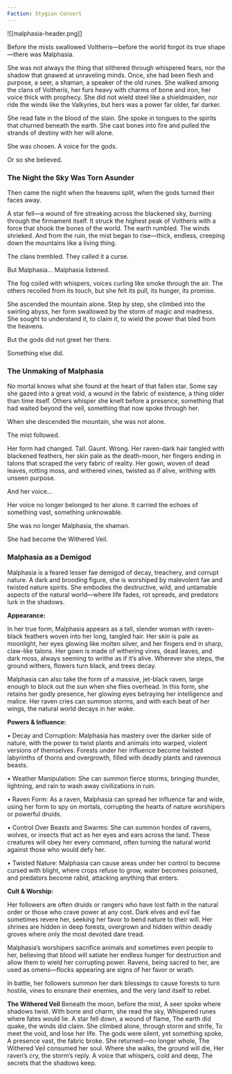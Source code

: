 ```yaml
---
Faction: Stygian Consort
---
```

![[malphasia-header.png]]

Before the mists swallowed Voltheris—before the world forgot its true shape—there was Malphasia.

She was not always the thing that slithered through whispered fears, nor the shadow that gnawed at unraveling minds. Once, she had been flesh and purpose, a seer, a shaman, a speaker of the old runes. She walked among the clans of Voltheris, her furs heavy with charms of bone and iron, her voice thick with prophecy. She did not wield steel like a shieldmaiden, nor ride the winds like the Valkyries, but hers was a power far older, far darker.

She read fate in the blood of the slain. She spoke in tongues to the spirits that churned beneath the earth. She cast bones into fire and pulled the strands of destiny with her will alone.

She was chosen. A voice for the gods.

Or so she believed.

### The Night the Sky Was Torn Asunder

Then came the night when the heavens split, when the gods turned their faces away.

A star fell—a wound of fire streaking across the blackened sky, burning through the firmament itself. It struck the highest peak of Voltheris with a force that shook the bones of the world. The earth rumbled. The winds shrieked. And from the ruin, the mist began to rise—thick, endless, creeping down the mountains like a living thing.

The clans trembled. They called it a curse.

But Malphasia… Malphasia listened.

The fog coiled with whispers, voices curling like smoke through the air. The others recoiled from its touch, but she felt its pull, its hunger, its promise.

She ascended the mountain alone. Step by step, she climbed into the swirling abyss, her form swallowed by the storm of magic and madness. She sought to understand it, to claim it, to wield the power that bled from the heavens.

But the gods did not greet her there.

Something else did.

### The Unmaking of Malphasia

No mortal knows what she found at the heart of that fallen star. Some say she gazed into a great void, a wound in the fabric of existence, a thing older than time itself. Others whisper she knelt before a presence, something that had waited beyond the veil, something that now spoke through her.

When she descended the mountain, she was not alone.

The mist followed.

Her form had changed. Tall. Gaunt. Wrong. Her raven-dark hair tangled with blackened feathers, her skin pale as the death-moon, her fingers ending in talons that scraped the very fabric of reality. Her gown, woven of dead leaves, rotting moss, and withered vines, twisted as if alive, writhing with unseen purpose.

And her voice…

Her voice no longer belonged to her alone. It carried the echoes of something vast, something unknowable.

She was no longer Malphasia, the shaman.

She had become the Withered Veil.

  
### Malphasia as a Demigod
  
Malphasia is a feared lesser fae demigod of decay, treachery, and corrupt nature. A dark and brooding figure, she is worshiped by malevolent fae and twisted nature spirits. She embodies the destructive, wild, and untamable aspects of the natural world—where life fades, rot spreads, and predators lurk in the shadows.

**Appearance:**

In her true form, Malphasia appears as a tall, slender woman with raven-black feathers woven into her long, tangled hair. Her skin is pale as moonlight, her eyes glowing like molten silver, and her fingers end in sharp, claw-like talons. Her gown is made of withering vines, dead leaves, and dark moss, always seeming to writhe as if it’s alive. Wherever she steps, the ground withers, flowers turn black, and trees decay.

Malphasia can also take the form of a massive, jet-black raven, large enough to block out the sun when she flies overhead. In this form, she retains her godly presence, her glowing eyes betraying her intelligence and malice. Her raven cries can summon storms, and with each beat of her wings, the natural world decays in her wake.

**Powers & Influence:**

• Decay and Corruption: Malphasia has mastery over the darker side of nature, with the power to twist plants and animals into warped, violent versions of themselves. Forests under her influence become twisted labyrinths of thorns and overgrowth, filled with deadly plants and ravenous beasts.

• Weather Manipulation: She can summon fierce storms, bringing thunder, lightning, and rain to wash away civilizations in ruin.

• Raven Form: As a raven, Malphasia can spread her influence far and wide, using her form to spy on mortals, corrupting the hearts of nature worshipers or powerful druids.

• Control Over Beasts and Swarms: She can summon hordes of ravens, wolves, or insects that act as her eyes and ears across the land. These creatures will obey her every command, often turning the natural world against those who would defy her.

• Twisted Nature: Malphasia can cause areas under her control to become cursed with blight, where crops refuse to grow, water becomes poisoned, and predators become rabid, attacking anything that enters.

**Cult & Worship:**

Her followers are often druids or rangers who have lost faith in the natural order or those who crave power at any cost. Dark elves and evil fae sometimes revere her, seeking her favor to bend nature to their will. Her shrines are hidden in deep forests, overgrown and hidden within deadly groves where only the most devoted dare tread.

Malphasia’s worshipers sacrifice animals and sometimes even people to her, believing that blood will satiate her endless hunger for destruction and allow them to wield her corrupting power. Ravens, being sacred to her, are used as omens—flocks appearing are signs of her favor or wrath.

In battle, her followers summon her dark blessings to cause forests to turn hostile, vines to ensnare their enemies, and the very land itself to rebel.


**The Withered Veil**
Beneath the moon, before the mist,
A seer spoke where shadows twist.
With bone and charm, she read the sky,
Whispered runes where fates would lie.
A star fell down, a wound of flame,
The earth did quake, the winds did claim.
She climbed alone, through storm and strife,
To meet the void, and lose her life.
The gods were silent, yet something spoke,
A presence vast, the fabric broke.
She returned—no longer whole,
The Withered Veil consumed her soul.
Where she walks, the ground will die,
Her raven’s cry, the storm’s reply.
A voice that whispers, cold and deep,
The secrets that the shadows keep.